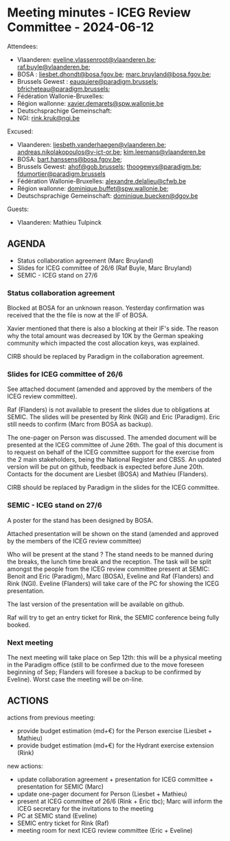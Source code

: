 
# Meeting minutes - ICEG Review Committee - 2024-06-12

Attendees: 
- Vlaanderen: eveline.vlassenroot@vlaanderen.be; raf.buyle@vlaanderen.be; 
- BOSA : liesbet.dhondt@bosa.fgov.be; marc.bruyland@bosa.fgov.be; 
- Brussels Gewest : eauquiere@paradigm.brussels; bfricheteau@paradigm.brussels; 
- Fédération Wallonie-Bruxelles: 
- Région wallonne: xavier.demarets@spw.wallonie.be
- Deutschsprachige Gemeinschaft: 
- NGI: rink.kruk@ngi.be

Excused:
- Vlaanderen: liesbeth.vanderhaegen@vlaanderen.be; andreas.nikolakopoulos@v-ict-or.be; kim.leemans@vlaanderen.be
- BOSA: bart.hanssens@bosa.fgov.be;
- Brussels Gewest: ahof@gob.brussels; thoogewys@paradigm.be; fdumortier@paradigm.brussels
- Fédération Wallonie-Bruxelles: alexandre.delalieu@cfwb.be
- Région wallonne: dominique.buffet@spw.wallonie.be; 
- Deutschsprachige Gemeinschaft: dominique.buecken@dgov.be
 
Guests:
- Vlaanderen: Mathieu Tulpinck


## AGENDA
- Status collaboration agreement (Marc Bruyland)
- Slides for ICEG committee of 26/6 (Raf Buyle, Marc Bruyland)
- SEMIC - ICEG stand on 27/6

### Status collaboration agreement
Blocked at BOSA for an unknown reason. Yesterday confirmation was received that the the file is now at the IF of BOSA.

Xavier mentioned that there is also a blocking at their IF's side. The reason why the total amount was decreased by 10K by the German speaking community which impacted the cost allocation keys, was explained.

CIRB should be replaced by Paradigm in the collaboration agreement.

### Slides for ICEG committee of 26/6
See attached document (amended and approved by the members of the ICEG review committee).

Raf (Flanders) is not available to present the slides due to obligations at SEMIC.
The slides will be presented by Rink (NGI) and Eric (Paradigm). Eric still needs to confirm (Marc from BOSA as backup).

The one-pager on Person was discussed. The amended document will be presented at the ICEG committee of June 26th. The goal of this document is to request on behalf of the ICEG committee support for the exercise from the 2 main stakeholders, being the National Register and CBSS. An updated version will be put on github, feedback is expected before June 20th. Contacts for the document are Liesbet (BOSA) and Mathieu (Flanders).


CIRB should be replaced by Paradigm in the slides for the ICEG committee.
 
### SEMIC - ICEG stand on 27/6
A poster for the stand has been designed by BOSA.

Attached presentation will be shown on the stand (amended and approved by the members of the ICEG review committee) 

Who will be present at the stand ? The stand needs to be manned during the breaks, the lunch time break and the reception.
The task will be split amongst the people from the ICEG review committee present at SEMIC: Benoit and Eric (Paradigm), Marc (BOSA), Eveline and Raf (Flanders) and Rink (NGI). Eveline (Flanders) will take care of the PC for showing the ICEG presentation.

The last version of the presentation will be available on github.

Raf will try to get an entry ticket for Rink, the SEMIC conference being fully booked.

### Next meeting

The next meeting will take place on Sep 12th: this will be a physical meeting in the Paradigm office (still to be confirmed due to the move foreseen beginning of Sep; Flanders will foresee a backup to be confirmed by Eveline). Worst case the meeting will be on-line.

## ACTIONS
actions from previous meeting:
- provide budget estimation (md+€) for the Person exercise (Liesbet + Mathieu)
- provide budget estimation (md+€) for the Hydrant exercise extension (Rink)

new actions:
- update collaboration agreement + presentation for ICEG committee + presentation for SEMIC (Marc)
- update one-pager document for Person (Liesbet + Mathieu)
- present at ICEG committee of 26/6 (Rink + Eric tbc); Marc will inform the ICEG secretary for the invitations to the meeting
- PC at SEMIC stand (Eveline)
- SEMIC entry ticket for Rink (Raf)
- meeting room for next ICEG review committee (Eric + Eveline)

